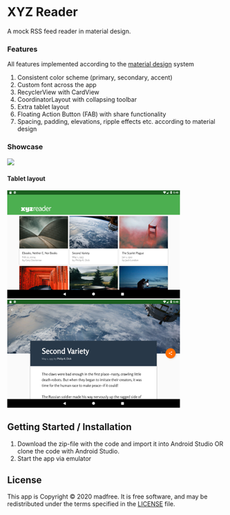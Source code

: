 # XYZ Reader

A mock RSS feed reader in material design.

### Features

All features implemented according to the [material design](https://material.io/) system

1. Consistent color scheme (primary, secondary, accent)
2. Custom font across the app
3. RecyclerView with CardView
4. CoordinatorLayout with collapsing toolbar
5. Extra tablet layout
6. Floating Action Button (FAB) with share functionality
5. Spacing, padding, elevations, ripple effects etc. according to material design

### Showcase

<img src=/screenshots/phone.gif width="400">

#### Tablet layout

<img src=/screenshots/tablet_1.png width="400">
<img src=/screenshots/tablet_2.png width="400">

## Getting Started / Installation 

1. Download the zip-file with the code and import it into Android Studio OR clone the code with Android Studio.
2. Start the app via emulator

## License

This app is Copyright © 2020 madfree. It is free software, and may be redistributed under the terms specified in the [LICENSE](/LICENSE) file.